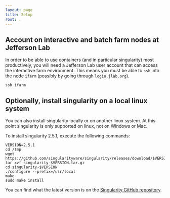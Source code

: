 ```yaml
---
layout: page
title: Setup
root: .
---
```

## Account on interactive and batch farm nodes at Jefferson Lab

In order to be able to use containers (and in particular singularity) most
productively, you will need a Jefferson Lab user account that can access the
interactive farm environment. This means you must be able to `ssh` into the
node `ifarm` (possibly by going through `login.jlab.org`).
~~~
ssh ifarm
~~~

## Optionally, install singularity on a local linux system

You can also install singularity locally or on another linux system. At this
point singularity is only supported on linux, not on Windows or Mac.

To install singularity 2.5.1, execute the following commands:
~~~
VERSION=2.5.1
cd /tmp
wget https://github.com/singularityware/singularity/releases/download/$VERSION/singularity-$VERSION.tar.gz
tar xvf singularity-$VERSION.tar.gz
cd singularity-$VERSION
./configure --prefix=/usr/local
make
sudo make install
~~~
You can find what the latest version is on the [Singularity GitHub repository](https://github.com/singularityware/singularity/releases).
